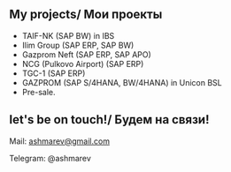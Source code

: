 ## My projects/ Мои проекты
* TAIF-NK (SAP BW) in IBS
* Ilim Group (SAP ERP, SAP BW)
* Gazprom Neft (SAP ERP, SAP APO)
* NCG (Pulkovo Airport) (SAP ERP)
* TGC-1 (SAP ERP)
* GAZPROM (SAP S/4HANA, BW/4HANA) in Unicon BSL
* Pre-sale.

## let's be on touch!/ Будем на связи!
Mail: ashmarev@gmail.com

Telegram: @ashmarev
